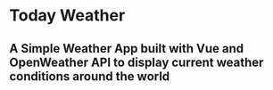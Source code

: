 # Today Weather
## A Simple Weather App built with Vue and OpenWeather API to display current weather conditions  around the world
